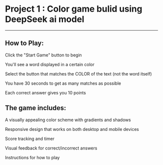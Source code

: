 # Project 1 : Color game bulid using DeepSeek ai model
---
## How to Play:
Click the "Start Game" button to begin

You'll see a word displayed in a certain color

Select the button that matches the COLOR of the text (not the word itself)

You have 30 seconds to get as many matches as possible

Each correct answer gives you 10 points

## The game includes:

A visually appealing color scheme with gradients and shadows

Responsive design that works on both desktop and mobile devices

Score tracking and timer

Visual feedback for correct/incorrect answers

Instructions for how to play
